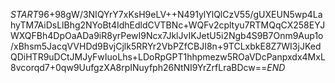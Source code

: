 $START$96+98gW/3NIQYrY7xKsH9eLV++N491ylYlQlCzV55/gUXEUN5wp4LahyTM7AiDsLlBhg2NYoBt4IdhEdldCVTBNc+WQFv2cpltyu7RTMQqCX258EYJWXQFBh4DpOaADa9iR8yrPewI9Ncx7JklJvIKJetU5i2Ngb4S9B7Onm9Aup1o/xBhsm5JacqVVHDd9BvjCjlk5RRYr2VbPZfCBJI8n+9TCLxbkE8Z7WI3jJKedQDiHTR9uDCtJMJyFwIuoLhs+LDoRpGPT1hhpmezw5ROaVDcPanpxdx4MxL8vcorqd7+0qw9UufgzXA8rpINuyfph26NtNI9YrZrfLraBDcw==$END$